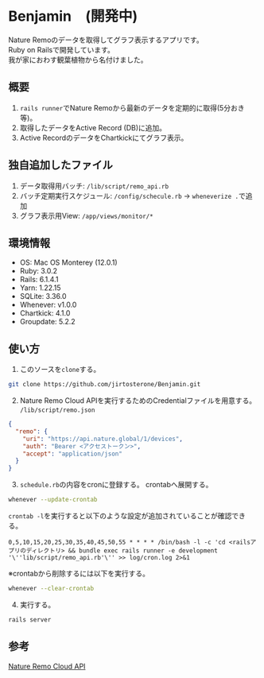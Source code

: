 # Benjamin　(開発中)

Nature Remoのデータを取得してグラフ表示するアプリです。  
Ruby on Railsで開発しています。  
我が家におわす観葉植物から名付けました。

## 概要
1. `rails runner`でNature Remoから最新のデータを定期的に取得(5分おき等)。
2. 取得したデータをActive Record (DB)に追加。
3. Active RecordのデータをChartkickにてグラフ表示。

## 独自追加したファイル
1. データ取得用バッチ: `/lib/script/remo_api.rb`
2. バッチ定期実行スケジュール: `/config/schecule.rb` -> `wheneverize .`で追加
3. グラフ表示用View: `/app/views/monitor/*`

## 環境情報
* OS: Mac OS Monterey (12.0.1)
* Ruby: 3.0.2
* Rails: 6.1.4.1
* Yarn: 1.22.15
* SQLite: 3.36.0
* Whenever: v1.0.0
* Chartkick: 4.1.0
* Groupdate: 5.2.2

## 使い方
1. このソースを`clone`する。
```bash
git clone https://github.com/jirtosterone/Benjamin.git
```

2. Nature Remo Cloud APIを実行するためのCredentialファイルを用意する。  
`/lib/script/remo.json`
```json
{
  "remo": {
    "uri": "https://api.nature.global/1/devices",
    "auth": "Bearer <アクセストークン>",
    "accept": "application/json"
  }
}
```

3. `schedule.rb`の内容をcronに登録する。
crontabへ展開する。
```bash
whenever --update-crontab
```

`crontab -l`を実行すると以下のような設定が追加されていることが確認できる。
```
0,5,10,15,20,25,30,35,40,45,50,55 * * * * /bin/bash -l -c 'cd <railsアプリのディレクトリ> && bundle exec rails runner -e development '\''lib/script/remo_api.rb'\'' >> log/cron.log 2>&1
```

※crontabから削除するには以下を実行する。
```bash
whenever --clear-crontab
```

4. 実行する。
```bash
rails server
```

## 参考
[Nature Remo Cloud API](https://developer.nature.global)
